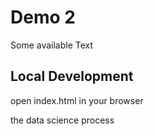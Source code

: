 # Demo 2

Some available Text

## Local Development

open index.html in your browser

the data science process